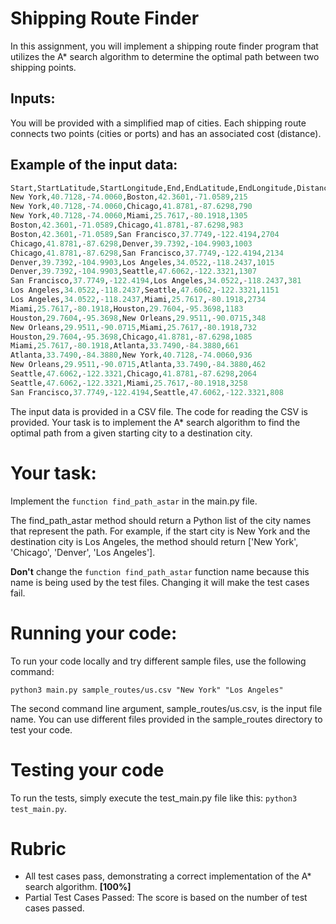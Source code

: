 # Shipping Route Finder
In this assignment, you will implement a shipping route finder program that utilizes the A* search algorithm to determine the optimal path between two shipping points.


## Inputs:
You will be provided with a simplified map of cities. Each shipping route connects two points (cities or ports) and has an associated cost (distance).

## Example of the input data:

```python
Start,StartLatitude,StartLongitude,End,EndLatitude,EndLongitude,Distance
New York,40.7128,-74.0060,Boston,42.3601,-71.0589,215
New York,40.7128,-74.0060,Chicago,41.8781,-87.6298,790
New York,40.7128,-74.0060,Miami,25.7617,-80.1918,1305
Boston,42.3601,-71.0589,Chicago,41.8781,-87.6298,983
Boston,42.3601,-71.0589,San Francisco,37.7749,-122.4194,2704
Chicago,41.8781,-87.6298,Denver,39.7392,-104.9903,1003
Chicago,41.8781,-87.6298,San Francisco,37.7749,-122.4194,2134
Denver,39.7392,-104.9903,Los Angeles,34.0522,-118.2437,1015
Denver,39.7392,-104.9903,Seattle,47.6062,-122.3321,1307
San Francisco,37.7749,-122.4194,Los Angeles,34.0522,-118.2437,381
Los Angeles,34.0522,-118.2437,Seattle,47.6062,-122.3321,1151
Los Angeles,34.0522,-118.2437,Miami,25.7617,-80.1918,2734
Miami,25.7617,-80.1918,Houston,29.7604,-95.3698,1183
Houston,29.7604,-95.3698,New Orleans,29.9511,-90.0715,348
New Orleans,29.9511,-90.0715,Miami,25.7617,-80.1918,732
Houston,29.7604,-95.3698,Chicago,41.8781,-87.6298,1085
Miami,25.7617,-80.1918,Atlanta,33.7490,-84.3880,661
Atlanta,33.7490,-84.3880,New York,40.7128,-74.0060,936
New Orleans,29.9511,-90.0715,Atlanta,33.7490,-84.3880,462
Seattle,47.6062,-122.3321,Chicago,41.8781,-87.6298,2064
Seattle,47.6062,-122.3321,Miami,25.7617,-80.1918,3258
San Francisco,37.7749,-122.4194,Seattle,47.6062,-122.3321,808
```

The input data is provided in a CSV file. The code for reading the CSV is provided. Your task is to implement the A* search algorithm to find the optimal path from a given starting city to a destination city.

# Your task:
Implement the `function find_path_astar` in the main.py file.

The find_path_astar method should return a Python list of the city names that represent the path. For example, if the start city is New York and the destination city is Los Angeles, the method should return ['New York', 'Chicago', 'Denver', 'Los Angeles'].

**Don't** change the `function find_path_astar` function name because this name is being used by the test files. Changing it will make the test cases fail.

# Running your code:
To run your code locally and try different sample files, use the following command:

`python3 main.py sample_routes/us.csv "New York" "Los Angeles"`

The second command line argument, sample_routes/us.csv, is the input file name. You can use different files provided in the sample_routes directory to test your code.

# Testing your code
To run the tests, simply execute the test_main.py file like this: `python3 test_main.py`.

# Rubric
- All test cases pass, demonstrating a correct implementation of the A* search algorithm. **[100%]**
- Partial Test Cases Passed: The score is based on the number of test cases passed.
